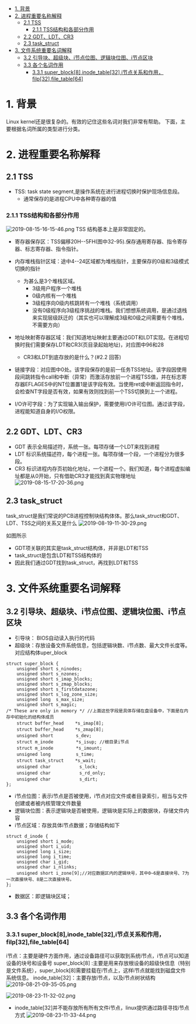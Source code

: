 <!-- TOC -->

- [1. 背景](#1-背景)
- [2. 进程重要名称解释](#2-进程重要名称解释)
    - [2.1 TSS](#21-tss)
        - [2.1.1 TSS结构和各部分作用](#211-tss结构和各部分作用)
    - [2.2 GDT、LDT、CR3](#22-gdtldtcr3)
    - [2.3 task_struct](#23-task_struct)
- [3. 文件系统重要名词解释](#3-文件系统重要名词解释)
    - [3.2 引导块、超级块、i节点位图、逻辑块位图、i节点区块](#32-引导块超级块i节点位图逻辑块位图i节点区块)
    - [3.3 各个名词作用](#33-各个名词作用)
        - [3.3.1 super_block[8],inode_table[32],i节点关系和作用，filp[32],file_table[64]](#331-super_block8inode_table32i节点关系和作用filp32file_table64)

<!-- /TOC -->
# 1. 背景
Linux kernel还是很复杂的。有效的记住这些名词对我们非常有帮助。
下面，主要根据名词所属的类型进行分类。

# 2. 进程重要名称解释

## 2.1 TSS
* TSS: task state segment,是操作系统在进行进程切换时保护现场信息段。
    * 通常保存的是进程CPU中各种寄存器的值
### 2.1.1 TSS结构和各部分作用
![2019-08-15-16-15-46.png](./images/2019-08-15-16-15-46.png)
TSS 结构基本上是非常固定的。

* 寄存器保存区：TSS偏移20H--5FH(图中32-95).保存通用寄存器、指令寄存器、标志寄存器、指令指针。

* 内存堆栈指针区域：途中4--24区域都为堆栈指针，主要保存的0级和3级模式切换的指针
    * 为甚么是3个堆栈区域。
        * 3级用户程序一个堆栈
        * 0级内核有一个堆栈
        * 3级程序向0级内核跳转有一个堆栈（系统调用）
        * 没有0级程序向3级程序挑战的堆栈。我们想想系统调用，是通过退栈来实现层级跃迁的（其实也可以理解成3级和0级之间需要有个堆栈，不需要方向）
    
* 地址映射寄存器区域：我们知道地址映射主要通过GDT和LDT实现。在进程切换时我们需要保存LDT和CR3(页目录起始地址)，对应图中96和28
    * CR3和LDT到底存放的是什么？(#2.2 回答)

* 链接字段：对应图中0处。该字段保存的是前一任务TSS地址。该字段因使用段间跳转指令call和中断（异常）而激活存放前一个进程TSS值，并在标志寄存器EFLAGES中的NT位置置1是该字段有效。当使用ret或中断返回指令时，会检查NT字段是否有效，如果有效则找到前一个TSS切换到上一个进程。

* I/O许可字段：为了实现输入输出保护，需要使用I/O许可位图。通过该字段，进程能知道自身的I/O权限。

## 2.2 GDT、LDT、CR3

* GDT 表示全局描述符，系统一张。每项存储一个LDT来找到进程
* LDT 标识系统描述符，每个进程一张。每项存储一个段，一个进程分为很多段。
* CR3 标识进程内存页初始化地址，一个进程一个。我们知道，每个进程虚拟编址都是从0开始，只有借助CR3才能找到真实物理地址
![2019-08-15-17-20-36.png](./images/2019-08-15-17-20-36.png)

## 2.3 task_struct
task_struct是我们常说的PCB进程控制块结构体体。那么task_struct和GDT、LDT、TSS之间的关系又是什么
![2019-08-19-11-30-29.png](./images/2019-08-19-11-30-29.png)

如图所示
* GDT项关联的其实是task_struct结构体，并非是LDT和TSS
* task_struct是包含LDT和TSS结构体的
* 因此我们通过GDT找到task_struct，再找到LDT和TSS

# 3. 文件系统重要名词解释

## 3.2 引导块、超级块、i节点位图、逻辑块位图、i节点区块
* 引导块： BIOS自动读入执行的代码
* 超级块：存放设备文件系统信息，包括逻辑块数、i节点数、最大文件长度等。对应结构体uper_block
```
struct super_block {
    unsigned short s_ninodes;
    unsigned short s_nzones;
    unsigned short s_imap_blocks;
    unsigned short s_zmap_blocks;
    unsigned short s_firstdatazone;
    unsigned short s_log_zone_size;
    unsigned long  s_max_size;
    unsigned short s_magic;
/* These are only in memory */ //上面这些字段是具体存储在盘设备中，下面是在内存中初始化的结构体成员
    struct buffer_head 　　*s_imap[8];
    struct buffer_head 　　*s_zmap[8];
    unsigned short 　　　　 s_dev;
    struct m_inode 　　　　 *s_isup; //根目录i节点
    struct m_inode 　　　　 *s_imount;
    unsigned long 　　　　  s_time;
    struct task_struct 　　*s_wait;
    unsigned char 　　　　　　s_lock;
    unsigned char 　　　　　　s_rd_only;
    unsigned char 　　　　　　s_dirt;
};
```
* i节点位图：表示i节点是否被使用，i节点对应文件或者目录索引，相当与文件创建或者被内核管理文件数量
* 逻辑块位图：表示逻辑块是否被使用，逻辑块是实际上的数据块，存储文件内容
* i节点区域：存放具体i节点数据；存储结构如下
```
struct d_inode {
    unsigned short i_mode;
    unsigned short i_uid;
    unsigned long i_size;
    unsigned long i_time;
    unsigned char i_gid;
    unsigned char i_nlinks;
    unsigned short i_zone[9];//对应数据区内的逻辑块号，其中0~6是直接块号、7为一次直接块号、8是二次直接块号。
};
```
* 数据区：即逻辑块区域；

## 3.3 各个名词作用
### 3.3.1 super_block[8],inode_table[32],i节点关系和作用，filp[32],file_table[64]
i节点：主要是硬件方面作用，通过设备路径可以获取到系统i节点，i节点可以知道设备的块号和设备号
super_block[8] :主要是用来存放根设备的超级快信息（特别是文件系统），super_block[8]需要挂载在i节点上，这样i节点就能找到磁盘文件系统信息。
inode_table[32]：主要存放i节点，以及i节点树状结构
![2019-08-21-09-35-05.png](./images/2019-08-21-09-35-05.png)

![2019-08-23-11-32-02.png](./images/2019-08-23-11-32-02.png)


* inode_table[32]并不能存放所有所有文件i节点，linux提供通过路径寻找i节点方式
![2019-08-23-11-33-44.png](./images/2019-08-23-11-33-44.png)

